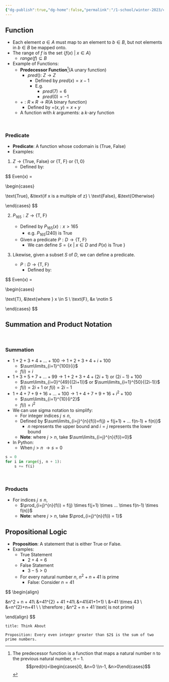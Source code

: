 ```yaml
---
{"dg-publish":true,"dg-home":false,"permalink":"/1-school/winter-2023/csc-165/lecture-notes/week-1-functions-notation-and-propositions/","dgPassFrontmatter":true}
---
```


## Function
- Each element $a \in A$ must map to an element to $b \in B$, but not elements in $b \in B$ be mapped onto.
- The range of $f$ is the set $\{f(x) \text{ | } x \in A\}$
	- $range(f) \subseteq B$
- Example of Functions:
	-  **Predecessor Function**[^1](A unary function)
		- $pred()$: $Z \rightarrow Z$
			- Defined by $pred(x) = x-1$
			- E.g.
				- $pred(7) = 6$
				- $pred(0) = -1$
	- $+: R \times R \rightarrow R$(A binary function)
		- Defined by $+(x, y) = x + y$
	- A function with $k$ arguments: a $k$-ary function

&nbsp;

### Predicate
- **Predicate**: A function whose codomain is $(\text{True, False})$
- Examples: 


1. $Z \rightarrow \{\text{True, False}\}$ or $\{\text{T, F}\}$ or $\{1, 0\}$
	- Defined by: 

$$
Even(x) = 

\begin{cases}  

\text{True}, &\text{if x is a multiple of z} \\
\text{False}, &\text{Otherwise} 

\end{cases}
$$
<br/>


2. $P_{165}: Z \rightarrow \{\text{T, F}\}$
	- Defined by $P_{165}(x): x > 165$
		- e.g. $P_{165}(240)$ is True
	- Given a predicate $P: D \rightarrow \{\text{T, F}\}$
		- We can define $S = \{x \text{ | } x \in D \text{ and } P(x) \text{ is True } \}$


3. Likewise, given a subset $S$ of $D$, we can define a predicate.
	- $P: D \rightarrow \{\text{T, F}\}$
		- Defined by: 


$$
Even(x) = 

\begin{cases}  

\text{T}, &\text{where } x \in S \\
\text{F}, &x \notin S 

\end{cases}
$$
<br/>

## Summation and Product Notation

&nbsp;

### Summation
- $1 + 2 + 3 + 4 + … + 100 \rightarrow 1 + 2 + 3 + 4 + i + 100$ 
	- $\sum\limits_{i=1}^{100}{i}$ 
	- $f(i)=i$
- $1 + 3 + 5 + 7 + … + 99 \rightarrow 1 + 2 + 3 + 4 + (2i+ 1)\text{ or }(2i-1) + 100$
	-  $\sum\limits_{i=0}^{49}{(2i+1)}$ or $\sum\limits_{i=1}^{50}{(2i-1)}$
	- $f(i) = 2i + 1$ or $f(i) = 2i - 1$
- $1 + 4 + 7 + 9 + 16 + … + 100 \rightarrow  1 + 4 + 7 + 9 + 16 + i^2+ 100$
	- $\sum\limits_{i=1}^{10}{i^2}$
	- $f(i) = i^2$
- We can use sigma notation to simplify:
	- For integer indices $j \le n$,
	- Defined by $\sum\limits_{i=j}^{n}{f(i)=f(j) + f(j+1) + … f(n-1) + f(n)}$
		- $n$ represents the upper bound and $i=j$ represents the lower bound
	- **Note**: where $j > n$, take  $\sum\limits_{i=j}^{n}{f(i)=0}$
- In Python:
	- When $j > n$  $\rightarrow s = 0$ 
```python
s = 0
for i in range(j, n + 1):
	s += f(i)
```

&nbsp;

### Products
- For indices $j \le n$,
	- $\prod_{i=j}^{n}{f(i) = f(j) \times f(j+1) \times … \times f(n-1) \times f(n)}$ 
	- **Note**: where $j > n$, take $\prod_{i=j}^{n}{f(i) = 1}$


## Propositional Logic
- **Proposition**: A statement that is either True or False.
- Examples:
	- True Statement
		-  $2 + 4 = 6$
	- False Statement
		- $3 - 5 > 0$
	- For every natural number $n$, $n^2 + n + 41$ is prime
		- False: Consider $n = 41$

$$
\begin{align}

&n^2 + n + 41\\
&=41^{2} + 41 +41\\
&=41(41+1+1) \\
&=41 \times 43 \\
&=n^{2}+n+41 \\
\\
\therefore \; &n^2 + n + 41 \text{ is not prime}

\end{align}
$$


```ad-faq
title: Think About

Proposition: Every even integer greater than $2$ is the sum of two prime numbers.
```



[^1]: The predecessor function is a function that maps a natural number n to the previous natural number, n – 1.
	$$pred(n)=\begin{cases}0, &n=0 \\n-1, &n>0\end{cases}$$